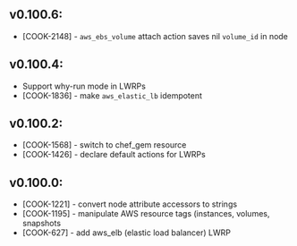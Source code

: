 ## v0.100.6:

* [COOK-2148] - `aws_ebs_volume` attach action saves nil `volume_id`
  in node

## v0.100.4:

* Support why-run mode in LWRPs
* [COOK-1836] - make `aws_elastic_lb` idempotent

## v0.100.2:

* [COOK-1568] - switch to chef_gem resource
* [COOK-1426] - declare default actions for LWRPs

## v0.100.0:

* [COOK-1221] - convert node attribute accessors to strings
* [COOK-1195] - manipulate AWS resource tags (instances, volumes,
  snapshots
* [COOK-627] - add aws_elb (elastic load balancer) LWRP
